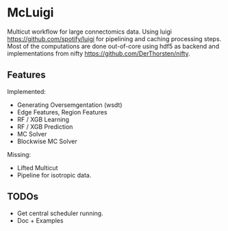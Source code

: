# McLuigi

Multicut workflow for large connectomics data.
Using luigi https://github.com/spotify/luigi for pipelining and caching processing steps.
Most of the computations are done out-of-core using hdf5 as backend and implementations from nifty
https://github.com/DerThorsten/nifty.

## Features

Implemented:

* Generating Oversemgentation  (wsdt)
* Edge Features, Region Features
* RF / XGB Learning
* RF / XGB Prediction
* MC Solver
* Blockwise MC Solver

Missing:

* Lifted Multicut
* Pipeline for isotropic data.

## TODOs

* Get central scheduler running.
* Doc + Examples


[//]: <> (## TODO then)
[//]: <> (Data Backends: DVID, tiff ?)
[//]: <>  (Computational Backends: Spark, DVIDSparkServices)
